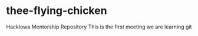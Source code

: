 # thee-flying-chicken
HackIowa Mentorship Repository
This is the first meeting we are learning git






